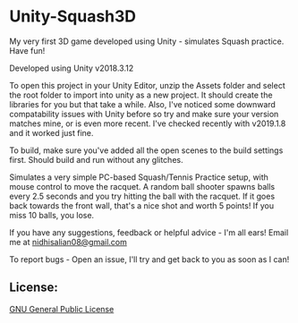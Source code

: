 # Unity-Squash3D
My very first 3D game developed using Unity - simulates Squash practice. Have fun!

Developed using Unity v2018.3.12

To open this project in your Unity Editor, unzip the Assets folder and select the root folder to import into unity as a new project. It should create the libraries for you but that take a while. Also, I've noticed some downward compatability issues with Unity before so try and make sure your version matches mine, or is even more recent. I've checked recently with v2019.1.8 and it worked just fine. 

To build, make sure you've added all the open scenes to the build settings first. Should build and run without any glitches.

Simulates a very simple PC-based Squash/Tennis Practice setup, with mouse control to move the racquet. A random ball shooter spawns balls every 2.5 seconds and you try hitting the ball with the racquet. If it goes back towards the front wall, that's a nice shot and worth 5 points! If you miss 10 balls, you lose.

If you have any suggestions, feedback or helpful advice - I'm all ears! Email me at nidhisalian08@gmail.com

To report bugs - Open an issue, I'll try and get back to you as soon as I can!


## License:

[GNU General Public License](./LICENSE)
